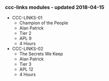 ### ccc-links modules - updated 2018-04-15
* CCC-LINKS-01
  * Champion of the People
  * Alan Patrick
  * Tier 2
  * APL 9
  * 4 Hours
* CCC-LINKS-02
  * The Secrets We Keep
  * Alan Patrick
  * Tier 3
  * APL 12
  * 4 Hours
